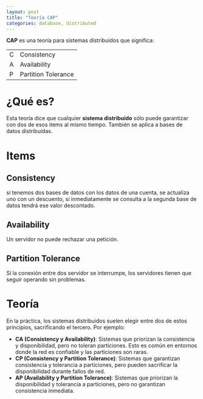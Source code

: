 ```yaml
---
layout: post
title: "Teoría CAP"
categories: database, distributed
---
```


**CAP** es una teoría para sistemas distribuídos que significa:<!--more-->

|     |                     |
| :-- | :------------------ |
| C   | Consistency         |
| A   | Availability        |
| P   | Partition Tolerance |

# ¿Qué es?

Esta teoría dice que cualquier **sistema distribuído** sólo puede garantizar con dos de esos items al mismo tiempo. También se aplica a bases de datos distribuídas.

# Items

## Consistency

si tenemos dos bases de datos con los datos de una cuenta, se actualiza uno con un descuento, si inmediatamente se consulta a la segunda base de datos tendrá ese valor descontado.

## Availability

Un servidor no puede rechazar una petición.

## Partition Tolerance

Si la conexión entre dos servidor se interrumpe, los servidores tienen que seguir operando sin problemas.

# Teoría

En la práctica, los sistemas distribuidos suelen elegir entre dos de estos principios, sacrificando el tercero. Por ejemplo:

- **CA (Consistency y Availability)**: Sistemas que priorizan la consistencia y disponibilidad, pero no toleran particiones. Esto es común en entornos donde la red es confiable y las particiones son raras.
- **CP (Consistency y Partition Tolerance)**: Sistemas que garantizan consistencia y tolerancia a particiones, pero pueden sacrificar la disponibilidad durante fallos de red.
- **AP (Availability y Partition Tolerance)**: Sistemas que priorizan la disponibilidad y tolerancia a particiones, pero no garantizan consistencia inmediata.
